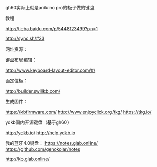 gh60实际上就是arduino pro的板子做的键盘

教程

http://tieba.baidu.com/p/5448123499?pn=1

http://sync.sh/#33

网址资源：

键盘布局编辑：

http://www.keyboard-layout-editor.com/#/

画定位板：

http://builder.swillkb.com/

生成固件：

https://kbfirmware.com/
http://www.enjoyclick.org/tkg/
https://tkg.io/


ydkb国内开源键盘（基于gh60）

http://ydkb.io/
http://help.ydkb.io



我的蓝牙4.0键盘：
https://notes.glab.online/  https://github.com/genokolar/notes

http://kb.glab.online/  
